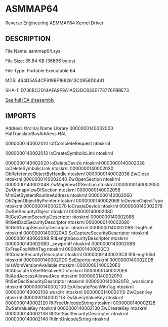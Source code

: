 # ASMMAP64
 Reverse Engineering ASMMAP64 Kernel Driver

 ## DESCRIPTION

File Name: asmmap64.sys

File Size: 35.84 KB (36696 bytes)

File Type: Portable Executable 64

MD5: 464D5A54CF919BF1682613C0956D0441

SHA-1: D736BC2D14AFA9F8A1A513DC833E773776FBBE73


[See full IDA disasembly](Driver%20Codes/ida.asm)




## IMPORTS

Address	            Ordinal	        Name	                                                Library
0000000140002000		            HalTranslateBusAddress	                                HAL

0000000140002010		            IofCompleteRequest	                                    ntoskrnl

0000000140002018		            IoCreateSymbolicLink	                                ntoskrnl

0000000140002020		            IoDeleteDevice	                                        ntoskrnl
0000000140002028		IoDeleteSymbolicLink	ntoskrnl
0000000140002030		ObReferenceObjectByHandle	ntoskrnl
0000000140002038		ZwClose	ntoskrnl
0000000140002040		ZwOpenSection	ntoskrnl
0000000140002048		ZwMapViewOfSection	ntoskrnl
0000000140002050		ZwUnmapViewOfSection	ntoskrnl
0000000140002058		MmGetSystemRoutineAddress	ntoskrnl
0000000140002060		ObOpenObjectByPointer	ntoskrnl
0000000140002068		IoDeviceObjectType	ntoskrnl
0000000140002070		IoCreateDevice	ntoskrnl
0000000140002078		ZwSetSecurityObject	ntoskrnl
0000000140002080		RtlGetOwnerSecurityDescriptor	ntoskrnl
0000000140002088		RtlGetDaclSecurityDescriptor	ntoskrnl
0000000140002090		RtlGetGroupSecurityDescriptor	ntoskrnl
0000000140002098		DbgPrint	ntoskrnl
00000001400020A0		SeCaptureSecurityDescriptor	ntoskrnl
00000001400020A8		RtlLengthSecurityDescriptor	ntoskrnl
00000001400020B0		_snwprintf	ntoskrnl
00000001400020B8		ExFreePoolWithTag	ntoskrnl
00000001400020C0		RtlCreateSecurityDescriptor	ntoskrnl
00000001400020C8		RtlLengthSid	ntoskrnl
00000001400020D0		SeExports	ntoskrnl
00000001400020D8		IoIsWdmVersionAvailable	ntoskrnl
00000001400020E0		RtlAbsoluteToSelfRelativeSD	ntoskrnl
00000001400020E8		RtlAddAccessAllowedAce	ntoskrnl
00000001400020F0		RtlSetDaclSecurityDescriptor	ntoskrnl
00000001400020F8		_wcsnicmp	ntoskrnl
0000000140002100		ExAllocatePoolWithTag	ntoskrnl
0000000140002108		wcschr	ntoskrnl
0000000140002110		ZwOpenKey	ntoskrnl
0000000140002118		ZwQueryValueKey	ntoskrnl
0000000140002120		RtlFreeUnicodeString	ntoskrnl
0000000140002128		ZwSetValueKey	ntoskrnl
0000000140002130		ZwCreateKey	ntoskrnl
0000000140002138		RtlGetSaclSecurityDescriptor	ntoskrnl
0000000140002140		RtlInitUnicodeString	ntoskrnl